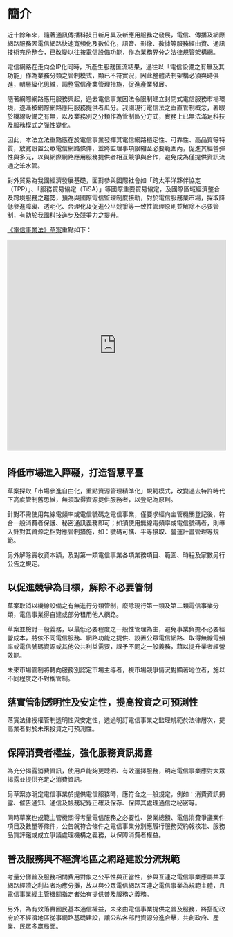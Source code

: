 # 簡介

近十餘年來，隨著通訊傳播科技日新月異及新應用服務之發展，電信、傳播及網際網路服務因電信網路快速寬頻化及數位化，語音、影像、數據等服務經由資、通訊技術充份整合，已改變以往按電信設備功能，作為業務界分之法律規管架構網。

電信網路在走向全IP化同時，所產生服務匯流結果，過往以「電信設備之有無及其功能」作為業務分類之管制模式，顯已不符實況，因此整體法制架構必須與時俱進，朝層級化思維，調整電信產業管理措施，促進產業發展。

隨著網際網路應用服務興起，過去電信事業因法令限制建立封閉式電信服務市場環境，逐漸被網際網路應用服務提供者瓜分。我國現行電信法之垂直管制概念，著眼於機線設備之有無，以及業務別之分類作為管制區分方式，實務上已無法滿足科技及服務模式之彈性變化。

因此，本法立法重點應在於電信事業發揮其電信網路穩定性、可靠性、高品質等特質，放寬設置公眾電信網路條件，並將監理事項限縮至必要範圍內，促進其經營彈性與多元，以與網際網路應用服務提供者相互競爭與合作，避免成為僅提供資訊流通之笨水管。

對外貿易為我國經濟發展基礎，面對參與國際社會如「跨太平洋夥伴協定（TPP）」、「服務貿易協定（TiSA）」等國際重要貿易協定，及國際區域經濟整合及跨境服務之趨勢，預為與國際電信監理制度接軌，對於電信服務業市場，採取降低參進障礙、透明化、合理化及促進公平競爭等一致性管理原則並解除不必要管制，有助於我國科技進步及競爭力之提升。

[《電信事業法》草案](http://www.slideshare.net/vtaiwan/ss-59584847)重點如下：

<iframe src="https://www.slideshare.net/slideshow/embed_code/key/yOFsrHLi7V3wg9" width="595" height="485" frameborder="0" marginwidth="0" marginheight="0" scrolling="no" style="border:1px solid #CCC; border-width:1px; margin-bottom:5px; max-width: 100%;" allowfullscreen></iframe>

## 降低市場進入障礙，打造智慧平臺

草案採取「市場參進自由化，重點資源管理精準化」規範模式，改變過去特許時代下高度管制舊思維，無須取得資源提供服務者，以登記為原則。

針對不需使用無線電頻率或電信號碼之電信事業，僅要求經向主管機關登記後，符合一般消費者保護、秘密通訊義務即可；如須使用無線電頻率或電信號碼者，則導入針對其資源之相對應管制措施，如：號碼可攜、平等接取、營運計畫管理等規範。

另外解除實收資本額，及對第一類電信事業各項業務項目、範圍、時程及家數另行公告之規定。

## 以促進競爭為目標，解除不必要管制

草案取消以機線設備之有無進行分類管制，廢除現行第一類及第二類電信事業分類，電信事業得自建或部分租用他人網路。

草案並檢討一般義務，以最低必要程度之一般性管理為主，避免事業負擔不必要經營成本，將依不同電信服務、網路功能之提供、設置公眾電信網路、取得無線電頻率或電信號碼資源或其他公共利益需要，課予不同之一般義務，藉以提升業者經營效能。

未來市場管制將轉向服務別認定市場主導者，視市場競爭情況對顯著地位者，施以不同程度之不對稱管制。

## 落實管制透明性及安定性，提高投資之可預測性

落實法律授權管制透明性與安定性，透過明訂電信事業之監理規範於法律層次，提高業者對於未來投資之可預測性。

## 保障消費者權益，強化服務資訊揭露

為充分揭露消費資訊，使用戶能夠更聰明、有效選擇服務，明定電信事業應對大眾揭露並提供充足之消費資訊。

另草案亦明定電信事業於提供電信服務時，應符合之一般規定，例如：消費資訊揭露、催告通知、通信及帳務紀錄正確及保存、保障其處理通信之秘密等。

同時草案也規範主管機關得考量電信服務之必要性、營業總額、電信消費爭議案件項目及數量等條件，公告就符合條件之電信事業分別應履行服務契約報核准、服務品質評鑑或成立爭議處理機構之義務，以保障消費者權益。

## 普及服務與不經濟地區之網路建設分流規範

考量分攤普及服務相關費用對象之公平性與正當性，參與互連之電信事業應屬共享網路經濟之利益者均應分攤，故以與公眾電信網路互連之電信事業為規範主體，且電信事業經主管機關指定者始有提供普及服務之義務。

另外，為有效落實國民基本通信權益，未來由電信事業提供之普及服務，將搭配政府於不經濟地區從事網路基礎建設，讓公私各部門資源分進合擊，共創政府、產業、民眾多贏局面。
